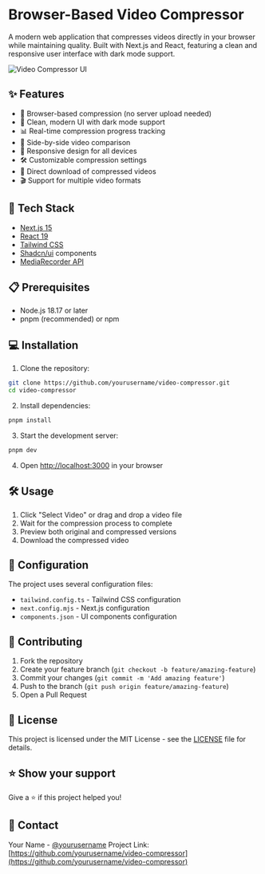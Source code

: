 # Browser-Based Video Compressor

A modern web application that compresses videos directly in your browser while maintaining quality. Built with Next.js and React, featuring a clean and responsive user interface with dark mode support.

![Video Compressor UI](screenshot.png)

## ✨ Features

- 🎯 Browser-based compression (no server upload needed)
- 🎨 Clean, modern UI with dark mode support
- 📊 Real-time compression progress tracking
- 🔄 Side-by-side video comparison
- 📱 Responsive design for all devices
- 🛠️ Customizable compression settings
- 💾 Direct download of compressed videos
- 🎬 Support for multiple video formats

## 🚀 Tech Stack

- [Next.js 15](https://nextjs.org/)
- [React 19](https://reactjs.org/)
- [Tailwind CSS](https://tailwindcss.com/)
- [Shadcn/ui](https://ui.shadcn.com/) components
- [MediaRecorder API](https://developer.mozilla.org/en-US/docs/Web/API/MediaRecorder)

## 📋 Prerequisites

- Node.js 18.17 or later
- pnpm (recommended) or npm

## 💻 Installation

1. Clone the repository:
```bash
git clone https://github.com/yourusername/video-compressor.git
cd video-compressor
```

2. Install dependencies:
```bash
pnpm install
```

3. Start the development server:
```bash
pnpm dev
```

4. Open [http://localhost:3000](http://localhost:3000) in your browser

## 🛠️ Usage

1. Click "Select Video" or drag and drop a video file
2. Wait for the compression process to complete
3. Preview both original and compressed versions
4. Download the compressed video

## 🔧 Configuration

The project uses several configuration files:

- `tailwind.config.ts` - Tailwind CSS configuration
- `next.config.mjs` - Next.js configuration
- `components.json` - UI components configuration

## 🤝 Contributing

1. Fork the repository
2. Create your feature branch (`git checkout -b feature/amazing-feature`)
3. Commit your changes (`git commit -m 'Add amazing feature'`)
4. Push to the branch (`git push origin feature/amazing-feature`)
5. Open a Pull Request

## 📝 License

This project is licensed under the MIT License - see the [LICENSE](LICENSE) file for details.

## ⭐️ Show your support

Give a ⭐️ if this project helped you!

## 📧 Contact

Your Name - [@yourusername](https://twitter.com/yourusername)
Project Link: [https://github.com/yourusername/video-compressor](https://github.com/yourusername/video-compressor)